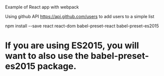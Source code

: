 Example of React app with webpack

Using github API https://api.github.com/users to add users to a simple list

npm install --save react react-dom babel-preset-react babel-preset-es2015


# If you are using ES2015, you will want to also use the babel-preset-es2015 package.
